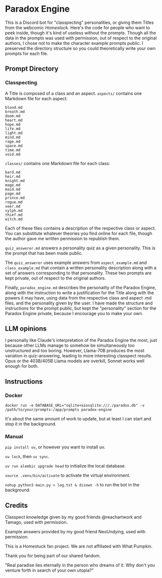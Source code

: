 # Paradox Engine

This is a Discord bot for "classpecting" personalities, or giving them Titles from the webcomic _Homestuck_. Here's the code for people who want to peek inside, though it's kind of useless without the prompts. Though all the data in the prompts was used with permission, out of respect to the original authors, I chose not to make the character example prompts public. I preserved the directory structure so you could theoretically write your own prompts for each file.

## Prompt Directory

### Classpecting

A Title is composed of a class and an aspect. `aspects/` contains one Markdown file for each aspect:

```
blood.md
breath.md
doom.md
heart.md
hope.md
life.md
light.md
mind.md
rage.md
space.md
time.md
void.md
```

`classes/` contains one Markdown file for each class:

```
bard.md
heir.md
knight.md
mage.md
maid.md
page.md
prince.md
rogue.md
seer.md
sylph.md
thief.md
witch.md
```

Each of these files contains a description of the respective class or aspect. You can substitute whatever theories you find online for each file, though the author gave me written permission to republish them.

`quiz_answerer.md` answers a personality quiz as a given personality. This is the prompt that has been made public.

The `quiz_answerer` uses example answers from `aspect_example.md` and `class_example.md` that contain a written personality description along with a set of answers corresponding to that personality. These two prompts are kept private, out of respect to the original authors.

Finally, `paradox_engine.md` describes the personality of the Paradox Engine, along with the instruction to write a justification for the Title along with the powers it may have, using data from the respective class and aspect .md files, and the personality given by the user. I have made the structure and instructions for the prompt public, but kept the "personality" section for the Paradox Engine private, because I encourage you to make your own.

## LLM opinions

I personally like Claude's interpretation of the Paradox Engine the most, just because other LLMs manage to somehow be simultaneously too unstructured and too boring. However, Llama-70B produces the most variation in quiz-answering, leading to more interesting classpect results. Opus or the 403B/405B Llama models are overkill, Sonnet works well enough for both.

## Instructions

### Docker

`docker run -e DATABASE_URL="sqlite+aiosqlite:///./paradox.db" -v /path/to/your/prompts:/app/prompts paradox-engine`

It's about the same amount of work to update, but at least I can start and stop it in the background.

### Manual

`pip install uv`, or however you want to install uv.

`uv lock`, then `uv sync`.

`uv run alembic upgrade head` to initialize the local database.

`source .venv/bin/activate` to activate the virtual environment.

`nohup python3 main.py > log.txt & disown -h` to run the bot in the background.

## Credits

Classpect knowledge given by my good friends @reachartwork and Tamago, used with permission.

Example answers provided by my good friend NeoUndying, used with permission.

This is a Homestuck fan project. We are not affiliated with What Pumpkin.

Thank you for being part of our shared fandom.

"Real paradise lies eternally in the person who dreams of it. Why don't you venture forth in search of your own utopia?"